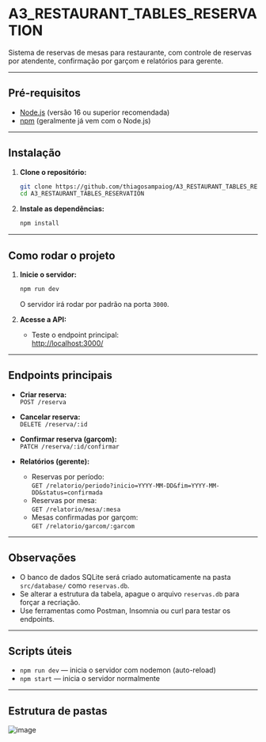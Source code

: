# A3_RESTAURANT_TABLES_RESERVATION

Sistema de reservas de mesas para restaurante, com controle de reservas por atendente, confirmação por garçom e relatórios para gerente.

---

## Pré-requisitos

- [Node.js](https://nodejs.org/) (versão 16 ou superior recomendada)
- [npm](https://www.npmjs.com/) (geralmente já vem com o Node.js)

---

## Instalação

1. **Clone o repositório:**
   ```bash
   git clone https://github.com/thiagosampaiog/A3_RESTAURANT_TABLES_RESERVATION.git
   cd A3_RESTAURANT_TABLES_RESERVATION
   ```

2. **Instale as dependências:**
   ```bash
   npm install
   ```

---

## Como rodar o projeto

1. **Inicie o servidor:**
   ```bash
   npm run dev
   ```
   O servidor irá rodar por padrão na porta `3000`.

2. **Acesse a API:**
   - Teste o endpoint principal:  
     [http://localhost:3000/](http://localhost:3000/)

---

## Endpoints principais

- **Criar reserva:**  
  `POST /reserva`  

- **Cancelar reserva:**  
  `DELETE /reserva/:id`

- **Confirmar reserva (garçom):**  
  `PATCH /reserva/:id/confirmar`
  
- **Relatórios (gerente):**
  - Reservas por período:  
    `GET /relatorio/periodo?inicio=YYYY-MM-DD&fim=YYYY-MM-DD&status=confirmada`
  - Reservas por mesa:  
    `GET /relatorio/mesa/:mesa`
  - Mesas confirmadas por garçom:  
    `GET /relatorio/garcom/:garcom`

---

## Observações

- O banco de dados SQLite será criado automaticamente na pasta `src/database/` como `reservas.db`.
- Se alterar a estrutura da tabela, apague o arquivo `reservas.db` para forçar a recriação.
- Use ferramentas como Postman, Insomnia ou curl para testar os endpoints.

---

## Scripts úteis

- `npm run dev` — inicia o servidor com nodemon (auto-reload)
- `npm start` — inicia o servidor normalmente

---

## Estrutura de pastas

![image](https://github.com/user-attachments/assets/5026ae41-a255-4ba7-bf4f-c4f9672882c7)

